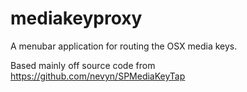 mediakeyproxy
=============

A menubar application for routing the OSX media keys.

Based mainly off source code from https://github.com/nevyn/SPMediaKeyTap
